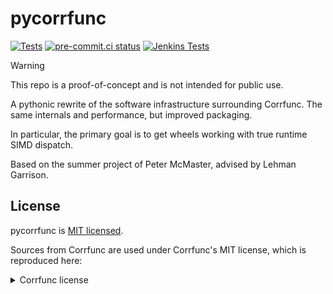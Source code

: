 # pycorrfunc

[![Tests](https://github.com/lgarrison/pycorrfunc/actions/workflows/tests.yaml/badge.svg)](https://github.com/lgarrison/pycorrfunc/actions/workflows/tests.yaml) [![pre-commit.ci status](https://results.pre-commit.ci/badge/github/lgarrison/pycorrfunc/main.svg)](https://results.pre-commit.ci/latest/github/lgarrison/pycorrfunc/main) [![Jenkins Tests](https://jenkins.flatironinstitute.org/buildStatus/icon?job=pycorrfunc%2Fmain&subject=Jenkins%20Tests)](https://jenkins.flatironinstitute.org/job/pycorrfunc/job/main/)

> [!WARNING]
> This repo is a proof-of-concept and is not intended for public use.

A pythonic rewrite of the software infrastructure surrounding Corrfunc. The same internals and performance, but improved packaging.

In particular, the primary goal is to get wheels working with true runtime SIMD dispatch.

Based on the summer project of Peter McMaster, advised by Lehman Garrison.

## License
pycorrfunc is [MIT licensed](LICENSE).

Sources from Corrfunc are used under Corrfunc's MIT license, which is reproduced here:

<details>
<summary>Corrfunc license</summary>

```
Copyright (C) 2014 Manodeep Sinha (manodeep@gmail.com)

Permission is hereby granted, free of charge, to any person obtaining a copy
of this software and associated documentation files (the "Software"), to
deal in the Software without restriction, including without limitation the
rights to use, copy, modify, merge, publish, distribute, sublicense, and/or
sell copies of the Software, and to permit persons to whom the Software is
furnished to do so, subject to the following conditions:

The above copyright notice and this permission notice shall be included in
all copies or substantial portions of the Software.

THE SOFTWARE IS PROVIDED "AS IS", WITHOUT WARRANTY OF ANY KIND, EXPRESS
OR IMPLIED, INCLUDING BUT NOT LIMITED TO THE WARRANTIES OF MERCHANTABILITY,
FITNESS FOR A PARTICULAR PURPOSE AND NONINFRINGEMENT. IN NO EVENT SHALL
THE AUTHORS OR COPYRIGHT HOLDERS BE LIABLE FOR ANY CLAIM, DAMAGES OR OTHER
LIABILITY, WHETHER IN AN ACTION OF CONTRACT, TORT OR OTHERWISE, ARISING
FROM, OUT OF OR IN CONNECTION WITH THE SOFTWARE OR THE USE OR OTHER
DEALINGS IN THE SOFTWARE.
```
</details>
